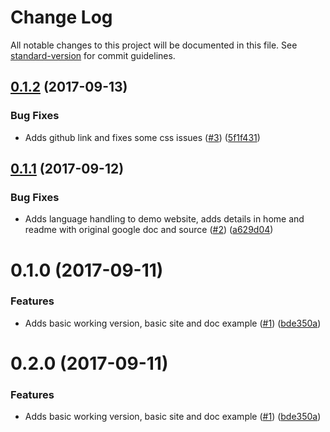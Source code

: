 # Change Log

All notable changes to this project will be documented in this file. See [standard-version](https://github.com/conventional-changelog/standard-version) for commit guidelines.

<a name="0.1.2"></a>
## [0.1.2](https://github.com/techcoop/json-google-docs/compare/v0.1.1...v0.1.2) (2017-09-13)


### Bug Fixes

* Adds github link and fixes some css issues ([#3](https://github.com/techcoop/json-google-docs/issues/3)) ([5f1f431](https://github.com/techcoop/json-google-docs/commit/5f1f431))



<a name="0.1.1"></a>
## [0.1.1](https://github.com/techcoop/json-google-docs/compare/v0.1.0...v0.1.1) (2017-09-12)


### Bug Fixes

* Adds language handling to demo website, adds details in home and readme with original google doc and source ([#2](https://github.com/techcoop/json-google-docs/issues/2)) ([a629d04](https://github.com/techcoop/json-google-docs/commit/a629d04))



<a name="0.1.0"></a>
# 0.1.0 (2017-09-11)


### Features

* Adds basic working version, basic site and doc example ([#1](https://github.com/techcoop/json-google-docs/issues/1)) ([bde350a](https://github.com/techcoop/json-google-docs/commit/bde350a))



<a name="0.2.0"></a>
# 0.2.0 (2017-09-11)


### Features

* Adds basic working version, basic site and doc example ([#1](https://github.com/techcoop/json-google-docs/issues/1)) ([bde350a](https://github.com/techcoop/json-google-docs/commit/bde350a))
